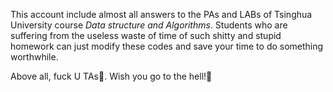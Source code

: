 This account include almost all answers to the PAs and LABs of Tsinghua University course *Data structure and Algorithms*. Students who are suffering from the useless waste of time of such shitty and stupid homework can just modify these codes and save your time to do something worthwhile. 

Above all, fuck U TAs💩. Wish you go to the hell!👹
